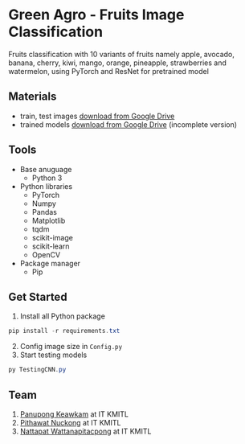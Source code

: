 # Green Agro - Fruits Image Classification
Fruits classification with 10 variants of fruits namely apple, avocado, banana, cherry, kiwi, mango, orange, pineapple, strawberries and watermelon, using PyTorch and ResNet for pretrained model
## Materials
- train, test images [download from Google Drive](https://drive.google.com/drive/folders/1DBexzYVa2UTF_OG3heSWGGfuKlBay1OZ?usp=sharing)
- trained models [download from Google Drive](https://drive.google.com/drive/folders/1b54HuQX3R1jziNBq2p9ovyBTs_3nnQVN?usp=sharing) (incomplete version)
## Tools
- Base anuguage
  - Python 3
- Python libraries
  - PyTorch
  - Numpy
  - Pandas
  - Matplotlib
  - tqdm
  - scikit-image
  - scikit-learn
  - OpenCV
- Package manager
  - Pip
## Get Started
1. Install all Python package
```powershell
pip install -r requirements.txt
```
2. Config image size in `Config.py`
3. Start testing models
```powershell
py TestingCNN.py
```
## Team
1. [Panupong Keawkam](https://github.com/panupongkeawkam) at IT KMITL
2. [Pithawat Nuckong](https://github.com/pithawatnuckong) at IT KMITL
3. [Nattapat Wattanapitacpong](https://github.com/63070059) at IT KMITL
